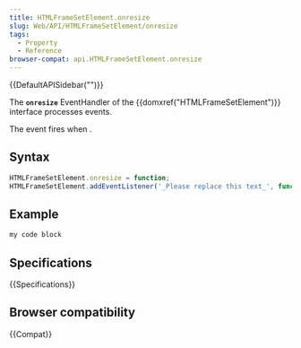 ```yaml
---
title: HTMLFrameSetElement.onresize
slug: Web/API/HTMLFrameSetElement/onresize
tags:
  - Property
  - Reference
browser-compat: api.HTMLFrameSetElement.onresize
---
```

{{DefaultAPISidebar("")}}

The **`onresize`** EventHandler of the {{domxref("HTMLFrameSetElement")}} interface processes  events.

The  event fires when .

## Syntax

```js
HTMLFrameSetElement.onresize = function;
HTMLFrameSetElement.addEventListener('_Please replace this text_', function);
```

## Example

```js
my code block
```

## Specifications

{{Specifications}}

## Browser compatibility

{{Compat}}

